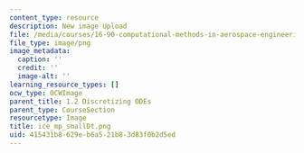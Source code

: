 ```yaml
---
content_type: resource
description: New image Upload
file: /media/courses/16-90-computational-methods-in-aerospace-engineering-spring-2014/415431b8629eb6a521b83d83f0b2d5ed_ice_mp_smallDt.png
file_type: image/png
image_metadata:
  caption: ''
  credit: ''
  image-alt: ''
learning_resource_types: []
ocw_type: OCWImage
parent_title: 1.2 Discretizing ODEs
parent_type: CourseSection
resourcetype: Image
title: ice_mp_smallDt.png
uid: 415431b8-629e-b6a5-21b8-3d83f0b2d5ed
---
```

